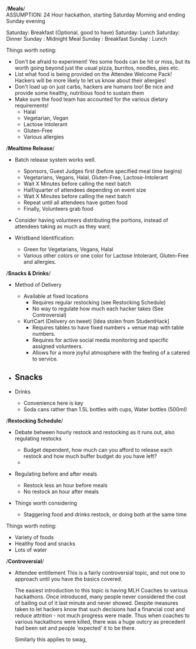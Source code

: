 /********Meals********/  
ASSUMPTION: 24 Hour hackathon, starting Saturday Morning and ending Sunday evening

Saturday: Breakfast (Optional, good to have)
Saturday: Lunch
Saturday: Dinner
Sunday  : Midnight Meal
Sunday  : Breakfast
Sunday  : Lunch

Things worth noting:
- Don't be afraid to experiment!  Yes some foods can be hit or miss, but its worth going beyond just the usual pizza, burritos, noodles, pies etc.
- List what food is being provided on the Attendee Welcome Pack!  Hackers will be more likely to let us know about their allergies!
- Don't load up on just carbs, hackers are humans too!  Be nice and provide some healthy, nutritious food to sustain them
- Make sure the food team has accounted for the various dietary requirements!
	- Halal
	- Vegetarian, Vegan
	- Lactose Intolerant
	- Gluten-Free
	- Various allergies


/********Mealtime Release********/
- Batch release system works well.
	- Sponsors, Guest Judges first (before specified meal time begins)
	- Vegetarians, Vegans, Halal, Gluten-Free, Lactose-Intolerant
	- Wait X Minutes before calling the next batch
	- Half/quarter of attendees depending on event size
	- Wait X Minutes before calling the next batch
	- Repeat until all attendees have gotten food
	- Finally, Volunteers grab food

- Consider having volunteers distributing the portions, instead of attendees taking as much as they want.

- Wristband Identification:
	- Green for Vegetarians, Vegans, Halal
	- Various other colors or one color for Lactose Intolerant, Gluten-Free and allergies.


/********Snacks & Drinks********/
- Method of Delivery
	- Available at fixed locations
		- Requires regular restocking (see Restocking Schedule)
		- No way to regulate how much each hacker takes (See Controversial)
	- KurtCart (Delivery on tweet) [Idea stolen from StudentHack]
		- Requires tables to have fixed numbers + venue map with table numbers.
		- Requires for active social media monitoring and specific assigned volunteers.
		- Allows for a more joyful atmosphere with the feeling of a catered to service.

- Snacks
	- 

- Drinks
	- Convenience here is key
	- Soda cans rather than 1.5L bottles with cups, Water bottles (500ml)


/********Restocking Schedule********/
- Debate between hourly restock and restocking as it runs out, also regulating restocks
	- Budget dependent, how much can you afford to release each restock and how much buffer budget do you have left?
	- 

- Regulating before and after meals
	- Restock less an hour before meals
	- No restock an hour after meals

- Things worth considering
	- Staggering food and drinks restock, or doing both at the same time


Things worth noting:
- Variety of foods
- Healthy food and snacks
- Lots of water


/********Controversial********/
- Attendee entitlement
	This is a fairly controversial topic, and not one to approach until you have the basics covered.  

	The easiest introduction to this topic is having MLH Coaches to various hackathons.  Once introduced, many people never considered the cost of bailing out of it last minute and never showed.  Despite measures taken to let hackers know that such decisions had a financial cost and reduce attrition - not much progress were made.  Thus when coaches to various hackathons were killed, there was a huge outcry as precedent had been set and people 'expected' it to be there.

	Similarly this applies to swag, 